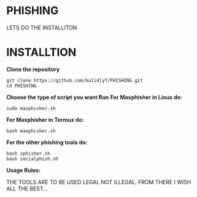 # PHISHING

LETS DO THE INSTALLITON

# INSTALLTION

**Clone the repository**
```
git clone https://github.com/kali4lyf/PHISHING.git
cd PHISHING
```
**Choose the type of script you want Run**
**For Maxphisher in Linux do:**
```
sudo maxphisher.sh
```
**For Maxphisher in Termux do:**
```
bash maxphisher.sh
```
**For the other phishing tools do:**
```
bash zphisher.sh
bash socialphish.sh
```
**Usage Rules:**

THE TOOLS ARE TO BE USED LEGAL NOT ILLEGAL. FROM THERE I WISH ALL THE BEST...
